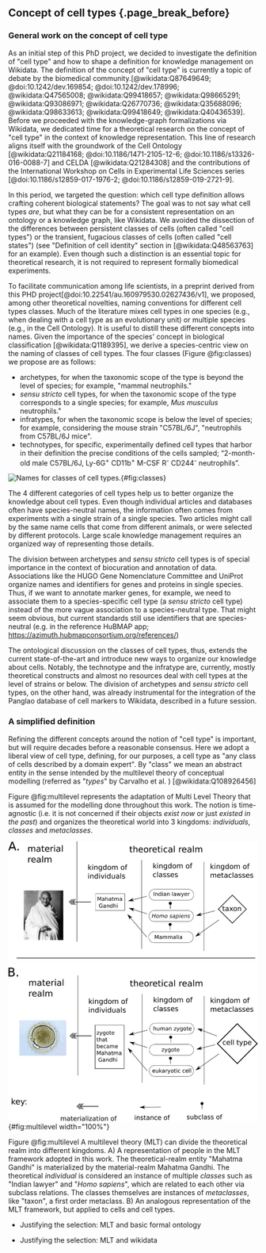 ## Concept of cell types  {.page_break_before}


### General work on the concept of cell type
As an initial step of this PhD project, we decided to investigate the definition of "cell type" and how to shape a definition for knowledge management on Wikidata. 
The definition of the concept of "cell type" is currently a topic of debate by the biomedical community.[@wikidata:Q87649649; @doi:10.1242/dev.169854; @doi:10.1242/dev.178996; @wikidata:Q47565008; @wikidata:Q99418657; @wikidata:Q98665291; @wikidata:Q93086971; @wikidata:Q26770736; @wikidata:Q35688096; @wikidata:Q98633613; @wikidata:Q99418649; @wikidata:Q40436539].
Before we proceeded with the knowledge-graph formalizations via Wikidata, we dedicated time for a theoretical research on the concept of "cell type" in the context of knowledge representation. 
This line of research aligns itself with the groundwork of the Cell Ontology [@wikidata:Q21184168; @doi:10.1186/1471-2105-12-6; @doi:10.1186/s13326-016-0088-7] and CELDA [@wikidata:Q21284308]  and the contributions of the International Workshop on Cells in Experimental Life Sciences series [@doi:10.1186/s12859-017-1976-2; @doi:10.1186/s12859-019-2721-9].

In this period, we targeted the question: which cell type definition allows crafting coherent biological statements? 
The goal was to not say what cell types _are_, but what they can be for a consistent representation on an ontology or a knowledge graph, like Wikidata.
We avoided the dissection of the differences between persistent classes of cells (often called "cell types") or the transient, fugacious classes of cells (often called "cell states") (see "Definition of cell identity" section in [@wikidata:Q48563763] for an example).
Even though such a distinction is an essential topic for theoretical research, it is not required to represent formally biomedical experiments.

To facilitate communication among life scientists, in a preprint derived from this PHD project[@doi:10.22541/au.160979530.02627436/v1], we proposed, among other theoretical novelties, naming conventions for different cell types classes. 
Much of the literature mixes cell types in one species (e.g., when dealing with a cell type as an evolutionary unit) or multiple species (e.g., in the Cell Ontology). 
It is useful to distill these different concepts into names. Given the importance of the species' concept in biological classification [@wikidata:Q1189395], we derive a species-centric view on the naming of classes of cell types. 
The four classes (Figure @fig:classes) we propose are as follows:

- archetypes, for when the taxonomic scope of the type is beyond the level of species; for example, "mammal neutrophils."
- _sensu stricto_ cell types, for when the taxonomic scope of the type corresponds to a single species; for example, _Mus musculus_ neutrophils."
- infratypes, for when the taxonomic scope is below the level of species; for example, considering the mouse strain "C57BL/6J", "neutrophils from C57BL/6J mice". 
- technotypes, for specific, experimentally defined cell types that harbor in their definition the precise conditions of the cells sampled; “2-month-old male C57BL/6J, Ly-6G<sup>+</sup> CD11b<sup>+</sup>  M-CSF R<sup>-</sup>  CD244<sup>-</sup> neutrophils”.

![ Names for classes of cell types.](https://raw.githubusercontent.com/lubianat/fapesp_report_1/main/content/images/archetypes_hn.jpg){#fig:classes}

The 4 different categories of cell types help us to better organize the knowledge about cell types. 
Even though individual articles and databases often have species-neutral names, the information often comes from experiments with a single strain of a single species.
Two articles might call by the same name cells that come from different animals, or were selected by different protocols. 
Large scale knowledge management requires an organized way of representing those details.

The division between archetypes and _sensu stricto_ cell types is of special importance in the context of biocuration and annotation of data. 
Associations like the  HUGO Gene Nomenclature Committee and UniProt organize names and identifiers for genes and proteins in single species. 
Thus, if we want to annotate marker genes, for example, we need to associate them to a species-specific cell type (a _sensu stricto_ cell type) instead of the more vague association to a species-neutral type. 
That might seem obvious, but current standards still use identifiers that are species-neutral (e.g. in the reference HuBMAP app; <https://azimuth.hubmapconsortium.org/references/>)

The ontological discussion on the classes of cell types, thus, extends the current state-of-the-art and introduce new ways to organize our knowledge about cells. 
Notably, the technotype and the infratype are, currently, mostly theoretical constructs and almost no resources deal with cell types at the level of strains or below. 
The division of archetypes and _sensu stricto_ cell types, on the other hand, was already instrumental for the integration of the Panglao database of cell markers to Wikidata, described in a future session.

### A simplified definition

 Refining the different concepts around the notion of "cell type" is important, but will require decades before a reasonable consensus. 
Here we adopt a liberal view of cell type, defining, for our purposes, a cell type as "any class of cells described by a domain expert".
By "class" we mean an abstract entity in the sense intended by the multilevel theory of conceptual modelling (referred as "_types_" by Carvalho et al. ) [@wikidata:Q108926456]

Figure @fig:multilevel represents the adaptation of Multi Level Theory that is assumed for the modelling done throughout this work. 
The notion is time-agnostic (i.e. it is not concerned if their objects _exist now_ or just _existed in the past_) and organizes the theoretical world into 3 kingdoms: _individuals_, _classes_ and _metaclasses_. 

![ Multileveltheory for cell types](https://raw.githubusercontent.com/lubianat/multilevel_ontology_drawings/master/combination_human_cell.png){#fig:multilevel width="100%"}

Figure @fig:multilevel A multilevel theory (MLT) can divide the theoretical realm into different kingdoms. A) A representation of people in the MLT framework adopted in this work. The theoretical-realm entity "Mahatma Gandhi" is materialized by the material-realm Mahatma Gandhi. The theoretical _individual_ is considered an instance of  multiple _classes_ such as "Indian lawyer" and "_Homo sapiens_", which are related to each other via subclass relations. The classes themselves are instances of _metaclasses_, like "taxon", a first order metaclass. B) An analogous representation of the MLT framework, but applied to cells and cell types. 

* Justifying the selection: MLT and basic formal ontology 

* Justifying the selection: MLT and wikidata





